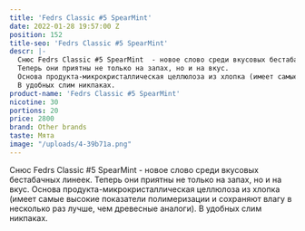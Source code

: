 ```yaml
---
title: 'Fedrs Classic #5 SpearMint'
date: 2022-01-28 19:57:00 Z
position: 152
title-seo: 'Fedrs Classic #5 SpearMint'
descr: |-
  Снюс Fedrs Classic #5 SpearMint  - новое слово среди вкусовых бестабачных линеек.
  Теперь они приятны не только на запах, но и на вкус.
  Основа продукта-микрокристаллическая целлюлоза из хлопка (имеет самые высокие показатели полимеризации и сохраняют влагу в несколько раз лучше, чем древесные аналоги).
  В удобных слим никпаках.
product-name: 'Fedrs Classic #5 SpearMint'
nicotine: 30
portions: 20
price: 2800
brand: Other brands
taste: Мята
image: "/uploads/4-39b71a.png"
---
```


Снюс Fedrs Classic #5 SpearMint  - новое слово среди вкусовых бестабачных линеек.
Теперь они приятны не только на запах, но и на вкус.
Основа продукта-микрокристаллическая целлюлоза из хлопка (имеет самые высокие показатели полимеризации и сохраняют влагу в несколько раз лучше, чем древесные аналоги).
В удобных слим никпаках.